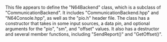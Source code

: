 This file appears to define the "N64Backend" class, which is a subclass of "CommunicationBackend". It includes "CommunicationBackend.hpp" and "N64Console.hpp", as well as the "pio.h" header file. The class has a constructor that takes in some input sources, a data pin, and optional arguments for the "pio", "sm", and "offset" values. It also has a destructor and several member functions, including "SendReport()" and "GetOffset()".